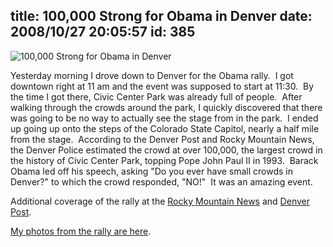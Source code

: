 title: 100,000 Strong for Obama in Denver
date: 2008/10/27 20:05:57
id: 385
---
![100,000 Strong for Obama in Denver](/journal_images/IMG_4602-journal.jpg)

Yesterday morning I drove down to Denver for the Obama rally.  I got downtown right at 11 am and the event was supposed to start at 11:30.  By the time I got there, Civic Center Park was already full of people.  After walking through the crowds around the park, I quickly discovered that there was going to be no way to actually see the stage from in the park.  I ended up going up onto the steps of the Colorado State Capitol, nearly a half mile from the stage.  According to the Denver Post and Rocky Mountain News, the Denver Police estimated the crowd at over 100,000, the largest crowd in the history of Civic Center Park, topping Pope John Paul II in 1993.  Barack Obama led off his speech, asking "Do you ever have small crowds in Denver?" to which the crowd responded, "NO!"  It was an amazing event.

Additional coverage of the rally at the [Rocky Mountain News](http://rockymountainnews.com/news/2008/oct/26/obama-pushes-early-voting-theme-45000-fort-collins/?partner=RSS) and [Denver Post](http://www.denverpost.com/ci_10824239?source=rss).

[My photos from the rally are here](/PhotoAlbum.aspx?ID=OBAMA20081026).
